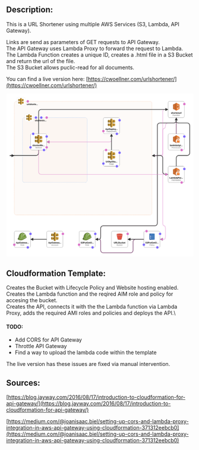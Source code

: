## Description:

This is a URL Shortener using multiple AWS Services (S3, Lambda, API Gateway).



Links are send as parameters of GET requests to API Gateway.\
The API Gateway uses Lambda Proxy to forward the request to Lambda.\
The Lambda Function creates a unique ID, creates a .html file in a S3 Bucket and return the url of the file.\
The S3 Bucket allows puclic-read for all documents.


You can find a live version here: [https://cwoellner.com/urlshortener/](https://cwoellner.com/urlshortener/)

![](./new-designer.png)

## Cloudformation Template:

Creates the Bucket with Lifecycle Policy and Website hosting enabled.\
Creates the Lambda function and the reqired AIM role and policy for accesing the bucket.\
Creates the API, connects it with the the Lambda function via Lambda Proxy, adds the required AMI roles and policies and deploys the API.\

#### TODO:
  - Add CORS for API Gateway
  - Throttle API Gateway
  - Find a way to upload the lambda code within the template

The live version has these issues are fixed via manual intervention.


## Sources:

[https://blog.jayway.com/2016/08/17/introduction-to-cloudformation-for-api-gateway/](https://blog.jayway.com/2016/08/17/introduction-to-cloudformation-for-api-gateway/)

[https://medium.com/@joanisaac.biel/setting-up-cors-and-lambda-proxy-integration-in-aws-api-gateway-using-cloudformation-371312eebcb0](https://medium.com/@joanisaac.biel/setting-up-cors-and-lambda-proxy-integration-in-aws-api-gateway-using-cloudformation-371312eebcb0)
